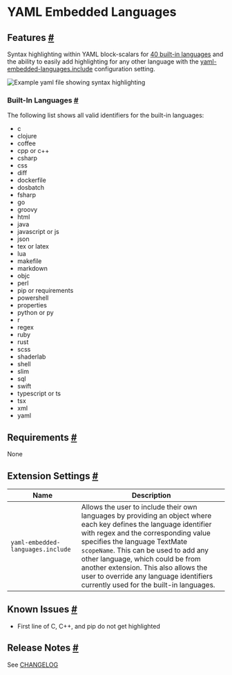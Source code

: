 # YAML Embedded Languages

## Features [#](#features- 'Features')

Syntax highlighting within YAML block-scalars for [40 built-in languages](#built-in-languages) and the ability to easily add highlighting for any other language with the [yaml-embedded-languages.include](#extension-settings) configuration setting.

![Example yaml file showing syntax highlighting](https://raw.githubusercontent.com/harrydowning/yaml-embedded-languages/master/images/example.png)

### Built-In Languages [#](#built-in-languages- 'Built-In Languages')
The following list shows all valid identifiers for the built-in languages:
- c
- clojure
- coffee
- cpp or c++
- csharp
- css
- diff
- dockerfile
- dosbatch
- fsharp
- go
- groovy
- html
- java
- javascript or js
- json
- tex or latex
- lua
- makefile
- markdown
- objc
- perl
- pip or requirements
- powershell
- properties
- python or py
- r
- regex
- ruby
- rust
- scss
- shaderlab
- shell
- slim
- sql
- swift
- typescript or ts
- tsx
- xml
- yaml

## Requirements [#](#requirements- 'Requirements')

None

## Extension Settings [#](#extension-settings- 'Extension Settings')

| Name | Description |
| ---- | ----------- |
| `yaml-embedded-languages.include` | Allows the user to include their own languages by providing an object where each key defines the language identifier with regex and the corresponding value specifies the language TextMate `scopeName`. This can be used to add any other language, which could be from another extension. This also allows the user to override any language identifiers currently used for the built-in languages. |

## Known Issues [#](#known-issues- 'Known Issues')

- First line of C, C++, and pip do not get highlighted

## Release Notes [#](#release-notes- 'Release Notes')

See [CHANGELOG](CHANGELOG.md)
